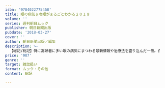 ```yaml
---
isbn: '9784022775450'
title: 眼の病気＆老眼がまるごとわかる２０１８
volume: ''
series: 週刊朝日ムック
publisher: 朝日新聞出版
pubdate: '2018-03-27'
cover: ''
author: 朝日新聞出版／編集
description: >-
  【総記/総記】特に高齢者に多い眼の病気にまつわる最新情報や治療法を盛り込んだ一冊。白内障、緑内障、加齢黄斑変性などの病気から、老眼、眼精疲労、ドライアイなどの気になる症状までを網羅。眼をよくする生習慣についての正しい情報や老眼鏡の選び方も紹介。
price: '907'
genre: ''
target: 雑誌扱い
format: ムック・その他
content: 総記

---
```

